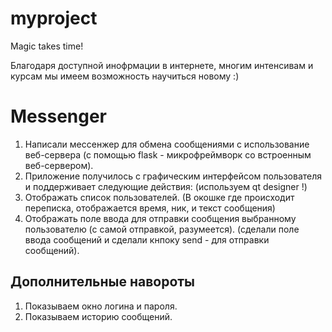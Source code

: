 # myproject
Magic takes time!

Благодаря доступной инофрмации в интернете, многим интенсивам и курсам мы имеем возможность научиться новому :)

# Messenger
1. Написали мессенжер для обмена сообщениями с использование веб-сервера (с помощью flask - микрофреймворк со встроенным веб-сервером).
2. Приложение получилось с графическим интерфейсом пользователя и поддерживает следующие действия:
(используем qt designer !)
1. Отображать список пользователей. (В окошке где происходит переписка, отображается время, ник, и текст сообщения)
2. Отображать поле ввода для отправки сообщения выбранному пользователю (с самой отправкой, разумеется).
(сделали поле ввода сообщений и сделали кнпоку send - для отправки сообщений).

## Дополнительные навороты

1. Показываем окно логина и пароля.
2. Показываем историю сообщений.
